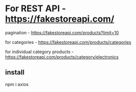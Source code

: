# For REST API - https://fakestoreapi.com/

pagination - https://fakestoreapi.com/products?limit=10

for categories - https://fakestoreapi.com/products/categories

for individual category products - https://fakestoreapi.com/products/category/electronics

## install
npm i axios

